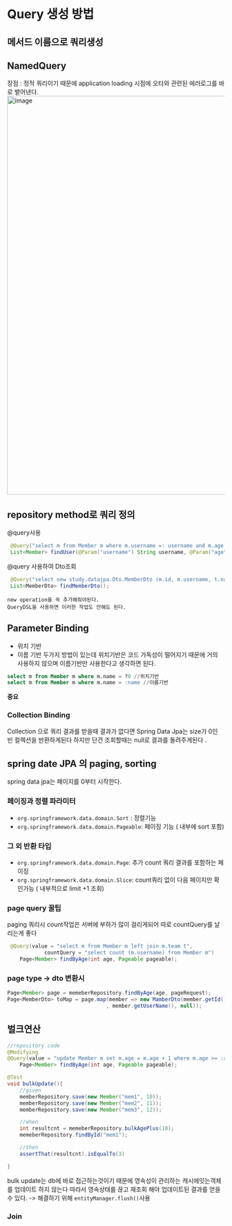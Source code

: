 # Query 생성 방법
## 메서드 이름으로 쿼리생성
## NamedQuery 
장점 : 정적 쿼리이기 때문에 application loading 시점에 오타와 관련된 에러로그를 바로 뱉어낸다.
<img width="921" alt="image" src="https://user-images.githubusercontent.com/43670838/179380468-669b8620-a7d1-43c7-8a63-e5160dedcf13.png">

## repository method로 쿼리 정의
   @query사용
   ```java
    @Query("select m from Member m where m.username =: username and m.age = :age")
    List<Member> findUser(@Param("username") String username, @Param("age") int age);
   ```

   @query 사용하여 Dto조회
   ```java
    @Query("select new study.datajpa.Dto.MemberDto (m.id, m.username, t.name) from Member m join m.team t")
    List<MemberDto> findMemberDto();
```
    new operation을 꼭 추가해줘야된다. 
    QueryDSL을 사용하면 이러한 작업도 안해도 된다.


## Parameter Binding
- 위치 기반
- 이름 기반
두가지 방법이 있는데 위치기반은 코드 가독성이 떨어지기 때문에 거의 사용하지 않으며 이름기반만 사용한다고 생각하면 된다. 
```sql
select m from Member m where m.name = ?0 //위치기반
select m from Member m where m.name = :name //이름기반
```
**중요**
### Collection Binding
Collection 으로 쿼리 결과를 받을때 결과가 없다면 Spring Data Jpa는 size가 0인 빈 컬렉션을 반환하게된다
하지만 단건 조회할때는 null로 결과를 돌려주게된다 .


## spring date JPA 의 paging, sorting
spring data jpa는 페이지를 0부터 시작한다.

### 페이징과 정렬 파라미터
- `org.springframework.data.domain.Sort` : 정렬기능 
- `org.springframework.data.domain.Pageable`: 페이징 기능 ( 내부에 sort 포함)

### 그 외 반환 타입
- `org.springframework.data.domain.Page`: 추가 count 쿼리 결과를 포함하는 페이징
- `org.springframework.data.domain.Slice`: count쿼리 없이 다음 페이지만 확인가능 ( 내부적으로 limit +1 조회)


### page query 꿀팁
paging 쿼리시 count작업은 서버에 부하가 많이 걸리게되어 따로 countQuery를 날리는게 좋다

```java
 @Query(value = "select m from Member m left join m.team t",
            countQuery = "select count (m.username) from Member m")
    Page<Member> findByAge(int age, Pageable pageable);
```

### page type -> dto 변환시
```java
Page<Member> page = memeberRepository.findByAge(age, pageRequest);
Page<MemberDto> toMap = page.map(member => new MamberDto(member.getId()
                                , member.getUserName(), null));
```

## 벌크연산
```java
//repository code
@Modifying
@Query(value = "update Member m set m.age = m.age + 1 where m.age >= :age ")
    Page<Member> findByAge(int age, Pageable pageable);

```
```java
@Test
void bulkUpdate(){
    //given
    memberRepository.save(new Member("mem1", 10));
    memberRepository.save(new Member("mem2", 11));
    memberRepository.save(new Member("mem3", 12));

    //when
    int resultcnt = memeberRepository.bulkAgePlus(10);
    memeberRepository.findById("mem1");

    //then
    assertThat(resultcnt).isEqualTo(3)

}
```
bulk update는 db에 바로 접근하는것이기 때문에 영속성이 관리하는 캐시에잇는객체를 업데이트 하지 않는다 
따라서 영속상태를 끊고 재조회 해야 업데이트된 결과를 얻을 수 있다.
-> 해결하기 위해 `entityManager.flush()`사용

### Join


